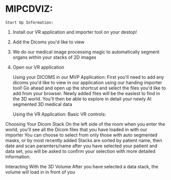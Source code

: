 # MIPCDVIZ: 

    Start Up Information:
1. Install our VR application and importer tool on your destop!
2. Add the Dicoms you'd like to view
3. We do our medical image processing magic to automatically segment organs within your stacks of 2D images
4. Open our VR application 

    Using your DICOMS in our MVP Application:
First you'll need to add any dicoms you'd like to view in our application using our handing importer tool!
Go ahead and open up the shortcut and select the files you'd like to add from your browser.
Newly added files will be the easiest to find in the 3D world.
You'll then be able to explore in detail your newly AI segmented 3D medical data

    Using the VR Application:
  Basic VR controls:  
    
  Choosing Your Dicom Stack
On the left side of the room when you enter the world, you'll see all the Dicom files that you have loaded in with our importer
You can choose to select from only those with auto segmented masks, or by most recently added
Stacks are sorted by patient name, then date and scan paramters/name
after you have selected your patient and data set, you will be asked to confirm your selection with more detailed information.

  Interacting With the 3D Volume
After you have selected a data stack, the volume will load in in front of you
